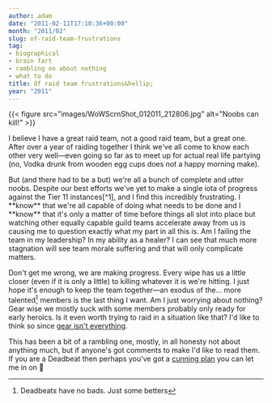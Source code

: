 ```yaml
---
author: adam
date: "2011-02-11T17:10:36+00:00"
month: "2011/02"
slug: of-raid-team-frustrations
tag:
- biographical
- brain fart
- rambling on about nothing
- what to do
title: Of raid team frustrations&hellip;
year: "2011"
---
```


{{< figure src="images/WoWScrnShot_012011_212806.jpg" alt="Noobs can kill!" >}}

I believe I have a great raid team, not a good raid team, but a great one. After over a year of raiding together I think we've all come to know each other very well—even going so far as to meet up for actual real life partying (no, Vodka drunk from wooden egg cups does not a happy morning make).

<!--more-->But (and there had to be a but) we're all a bunch of complete and utter noobs. Despite our best efforts we've yet to make a single iota of progress against the Tier 11 instances[^1], and I find this incredibly frustrating. I **know** that we're all capable of doing what needs to be done and I **know** that it's only a matter of time before things all slot into place but watching other equally capable guild teams accelerate away from us is causing me to question exactly what my part in all this is. Am I failing the team in my leadership? In my ability as a healer? I can see that much more stagnation will see team morale suffering and that will only complicate matters.

Don't get me wrong, we are making progress. Every wipe has us a little closer (even if it is only a little) to killing whatever it is we're hitting. I just hope it's enough to keep the team together—an exodus of the… more talented[^2] members is the last thing I want. Am I just worrying about nothing? Gear wise we mostly suck with some members probably only ready for early heroics. Is it even worth trying to raid in a situation like that? I'd like to think so since [gear isn't everything](http://greedygoblin.blogspot.com/search/label/Undergeared).

This has been a bit of a rambling one, mostly, in all honesty not about anything much, but if anyone's got comments to make I'd like to read them. If you are a Deadbeat then perhaps you've got a [cunning plan](http://www.youtube.com/watch?v=ACnqI1l4I9s) you can let me in on 🙂

[^1]: Bar Baradin Hold, but I've been told that's too easy to count
[^2]: Deadbeats have no bads. Just some betters